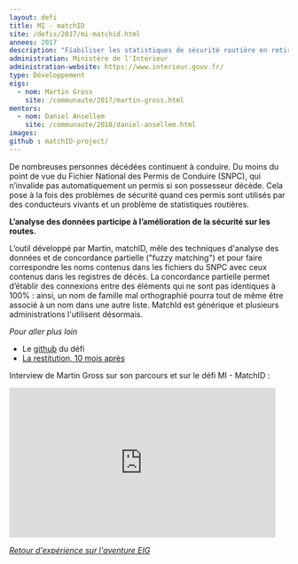 ```yaml
---
layout: defi
title: MI - matchID
site: /defis/2017/mi-matchid.html
annees: 2017
description: "Fiabiliser les statistiques de sécurité routière en retirant les personnes décédées du Fichier National des Permis de Conduire"
administration: Ministère de l'Intérieur
administration-website: https://www.interieur.gouv.fr/
type: Développement
eigs:
  - nom: Martin Gross
    site: /communaute/2017/martin-gross.html
mentors:
  - nom: Daniel Ansellem
    site: /communaute/2018/daniel-ansellem.html
images:
github : matchID-project/
---
```


De nombreuses personnes décédées continuent à conduire.  Du moins du
point de vue du Fichier National des Permis de Conduire (SNPC), qui
n’invalide pas automatiquement un permis si son possesseur décède.
Cela pose à la fois des problèmes de sécurité quand ces permis sont
utilisés par des conducteurs vivants et un problème de statistiques
routières.

**L’analyse des données participe à l’amélioration de la sécurité sur
les routes.**

L’outil développé par Martin, matchID, mêle des techniques d'analyse
des données et de concordance partielle ("fuzzy matching") et pour
faire correspondre les noms contenus dans les fichiers du SNPC avec
ceux contenus dans les registres de décès.  La concordance partielle
permet d’établir des connexions entre des éléments qui ne sont pas
identiques à 100% : ainsi, un nom de famille mal orthographié pourra
tout de même être associé à un nom dans une autre liste.  MatchId est
générique et plusieurs administrations l'utilisent désormais.

_Pour aller plus loin_

* Le [github](https://github.com/matchID-project/) du défi
* [La restitution, 10 mois après](https://www.dailymotion.com/video/x6b7xzu?playlist=x54m4i)

Interview de Martin Gross sur son parcours et sur le défi MI - MatchID : 
<iframe frameborder="0" width="480" height="270" src="https://www.dailymotion.com/embed/video/x5qmeeb" allowfullscreen allow="autoplay"></iframe>

_[Retour d'expérience sur l'aventure EIG](https://www.dailymotion.com/video/x64z3a0)_
